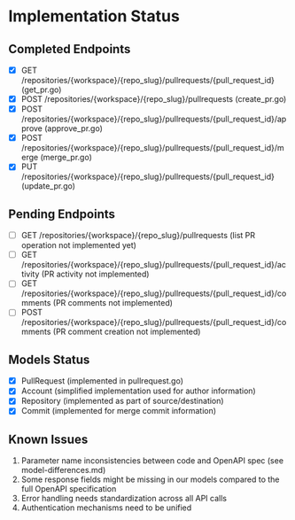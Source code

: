 # Implementation Status

## Completed Endpoints
- [x] GET /repositories/{workspace}/{repo_slug}/pullrequests/{pull_request_id} (get_pr.go)
- [x] POST /repositories/{workspace}/{repo_slug}/pullrequests (create_pr.go)
- [x] POST /repositories/{workspace}/{repo_slug}/pullrequests/{pull_request_id}/approve (approve_pr.go)
- [x] POST /repositories/{workspace}/{repo_slug}/pullrequests/{pull_request_id}/merge (merge_pr.go)
- [x] PUT /repositories/{workspace}/{repo_slug}/pullrequests/{pull_request_id} (update_pr.go)

## Pending Endpoints
- [ ] GET /repositories/{workspace}/{repo_slug}/pullrequests (list PR operation not implemented yet)
- [ ] GET /repositories/{workspace}/{repo_slug}/pullrequests/{pull_request_id}/activity (PR activity not implemented)
- [ ] GET /repositories/{workspace}/{repo_slug}/pullrequests/{pull_request_id}/comments (PR comments not implemented)
- [ ] POST /repositories/{workspace}/{repo_slug}/pullrequests/{pull_request_id}/comments (PR comment creation not implemented)

## Models Status
- [x] PullRequest (implemented in pullrequest.go)
- [x] Account (simplified implementation used for author information)
- [x] Repository (implemented as part of source/destination)
- [x] Commit (implemented for merge commit information)

## Known Issues
1. Parameter name inconsistencies between code and OpenAPI spec (see model-differences.md)
2. Some response fields might be missing in our models compared to the full OpenAPI specification
3. Error handling needs standardization across all API calls
4. Authentication mechanisms need to be unified 